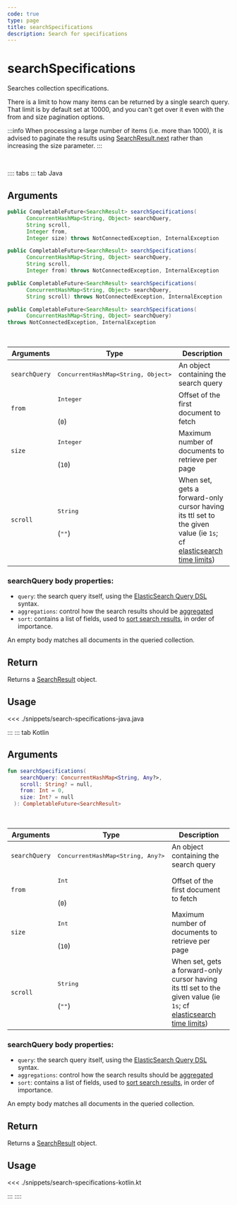 ```yaml
---
code: true
type: page
title: searchSpecifications
description: Search for specifications
---
```


# searchSpecifications


Searches collection specifications.

There is a limit to how many items can be returned by a single search query.
That limit is by default set at 10000, and you can't get over it even with the from and size pagination options.

:::info
When processing a large number of items (i.e. more than 1000), it is advised to paginate the results using [SearchResult.next](/sdk/java/3/core-classes/search-result/next) rather than increasing the size parameter.
:::

<br/>

:::: tabs
::: tab Java

## Arguments

```java
public CompletableFuture<SearchResult> searchSpecifications(
      ConcurrentHashMap<String, Object> searchQuery,
      String scroll,
      Integer from,
      Integer size) throws NotConnectedException, InternalException

public CompletableFuture<SearchResult> searchSpecifications(
      ConcurrentHashMap<String, Object> searchQuery,
      String scroll,
      Integer from) throws NotConnectedException, InternalException

public CompletableFuture<SearchResult> searchSpecifications(
      ConcurrentHashMap<String, Object> searchQuery,
      String scroll) throws NotConnectedException, InternalException

public CompletableFuture<SearchResult> searchSpecifications(
      ConcurrentHashMap<String, Object> searchQuery)
throws NotConnectedException, InternalException
```

<br/>

| Arguments | Type              | Description                           |
| --------- | ----------------- | ------------------------------------- |
| `searchQuery`    | <pre>ConcurrentHashMap<String, Object></pre> | An object containing the search query |
| `from`     | <pre>Integer</pre><br/>(`0`)    | Offset of the first document to fetch                                                                                                                                                                             |
| `size`     | <pre>Integer</pre><br/>(`10`)   | Maximum number of documents to retrieve per page                                                                                                                                                                  |
| `scroll`   | <pre>String</pre><br/>(`""`)    | When set, gets a forward-only cursor having its ttl set to the given value (ie `1s`; cf [elasticsearch time limits](https://www.elastic.co/guide/en/elasticsearch/reference/7.5/common-options.html#time-units)) |

### searchQuery body properties:

- `query`: the search query itself, using the [ElasticSearch Query DSL](https://www.elastic.co/guide/en/elasticsearch/reference/7.5/query-dsl.html) syntax.
- `aggregations`: control how the search results should be [aggregated](https://www.elastic.co/guide/en/elasticsearch/reference/7.5/search-aggregations.html)
- `sort`: contains a list of fields, used to [sort search results](https://www.elastic.co/guide/en/elasticsearch/reference/7.5/search-request-sort.html), in order of importance.

An empty body matches all documents in the queried collection.

## Return

Returns a [SearchResult](/sdk/jvm/1/core-classes/search-result) object.

## Usage

<<< ./snippets/search-specifications-java.java

:::
::: tab Kotlin

## Arguments

```kotlin
fun searchSpecifications(
    searchQuery: ConcurrentHashMap<String, Any?>,
    scroll: String? = null,
    from: Int = 0,
    size: Int? = null
  ): CompletableFuture<SearchResult>
```

<br/>

| Arguments | Type              | Description                           |
| --------- | ----------------- | ------------------------------------- |
| `searchQuery`    | <pre>ConcurrentHashMap<String, Any?></pre> | An object containing the search query |
| `from`     | <pre>Int</pre><br/>(`0`)    | Offset of the first document to fetch                                                                                                                                                                             |
| `size`     | <pre>Int</pre><br/>(`10`)   | Maximum number of documents to retrieve per page                                                                                                                                                                  |
| `scroll`   | <pre>String</pre><br/>(`""`)    | When set, gets a forward-only cursor having its ttl set to the given value (ie `1s`; cf [elasticsearch time limits](https://www.elastic.co/guide/en/elasticsearch/reference/7.5/common-options.html#time-units)) |

### searchQuery body properties:

- `query`: the search query itself, using the [ElasticSearch Query DSL](https://www.elastic.co/guide/en/elasticsearch/reference/7.5/query-dsl.html) syntax.
- `aggregations`: control how the search results should be [aggregated](https://www.elastic.co/guide/en/elasticsearch/reference/7.5/search-aggregations.html)
- `sort`: contains a list of fields, used to [sort search results](https://www.elastic.co/guide/en/elasticsearch/reference/7.5/search-request-sort.html), in order of importance.

An empty body matches all documents in the queried collection.

## Return

Returns a [SearchResult](/sdk/jvm/1/core-classes/search-result) object.

## Usage

<<< ./snippets/search-specifications-kotlin.kt

:::
::::